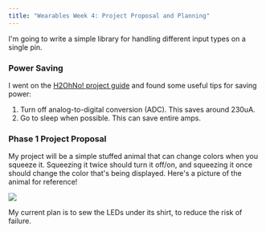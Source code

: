 ```yaml
---
title: "Wearables Week 4: Project Proposal and Planning"
---
```

I'm going to write a simple library for handling different input types on a single
pin.

### Power Saving
I went on the [H2OhNo! project guide][h2ohno] and found some useful tips for saving
power:

1. Turn off analog-to-digital conversion (ADC). This saves around 230uA.
2. Go to sleep when possible. This can save entire amps.

[h2ohno]: https://learn.sparkfun.com/tutorials/h2ohno

### Phase 1 Project Proposal
My project will be a simple stuffed animal that can change colors when you squeeze
it. Squeezing it twice should turn it off/on, and squeezing it once should change
the color that's being displayed. Here's a picture of the animal for reference!

<img src="{{ site.wearables_url }}/assets/img/wearables/p4-stuffed-animal.jpg">

My current plan is to sew the LEDs under its shirt, to reduce the risk of failure.



